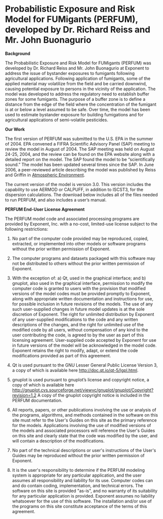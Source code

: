 # Probabilistic Exposure and Risk Model for FUMigants (PERFUM), developed by Dr. Richard Reiss and Mr. John Buonagurio

**Background**

The Probabilistic Exposure and Risk Model for FUMigants (PERFUM) was developed by Dr. Richard Reiss and Mr. John Buonagurio at Exponent to address the issue of bystander exposures to fumigants following agricultural applications. Following application of fumigants, some of the applied material may volatilize from the field and be carried downwind, causing potential exposure to persons in the vicinity of the application. The model was developed to address the regulatory need to establish buffer zones for some fumigants. The purpose of a buffer zone is to define a distance from the edge of the field where the concentration of the fumigant is at or below a level assumed to be safe. Over time, the model has been used to estimate bystander exposure for building fumigations and for agricultural applications of semi-volatile pesticides. 

**Our Work**

The first version of PERFUM was submitted to the U.S. EPA in the summer of 2004. EPA convened a FIFRA Scientific Advisory Panel (SAP) meeting to review the model in August of 2004. The SAP meeting was held on August 24-25, 2004, and the review can be found on the EPA website along with a detailed report on the model. The SAP found the model to be “scientifically sound.” The model has been updated several times since the SAP. In June 2006, a peer-reviewed article describing the model was published by Reiss and Griffin in [Atmospheric Environment](https://www.sciencedirect.com/science/article/abs/pii/S1352231006002056). 

The current version of the model is version 3.0. This version includes the capability to use AERMOD or CALPUFF, in addition to ISCST3, for the dispersion calculations. The download below includes all of the files needed to run PERFUM, and also includes a user’s manual. 


**PERFUM End-User License Agreement**

The PERFUM model code and associated processing programs are provided by Exponent, Inc. with a no-cost, limited-use license subject to the following restrictions:

1. No part of the computer code provided may be reproduced, copied, extracted, or implemented into other models or software programs without the prior written permission of Exponent.

2. The computer programs and datasets packaged with this software may not be distributed to others without the prior written permission of Exponent.

3. With the exception of: a) Qt, used in the graphical interface; and b) gnuplot, also used in the graphical interface, permission to modify the computer code is granted to users with the provision that modified versions of the model codes must be provided promptly to Exponent, along with appropriate written documentation and instructions for use, for possible inclusion in future revisions of the models. The use of any such user-supplied changes in future model updates is at the sole discretion of Exponent. The right for unlimited distribution by Exponent of any user-supplied modifications to the code and any written descriptions of the changes, and the right for unlimited use of the modified code by all users, without compensation of any kind to the user contributing the code, is agreed to by the user as part of this licensing agreement. User-supplied code accepted by Exponent for use in future versions of the model will be acknowledged in the model code. Exponent retains the right to modify, adapt, or extend the code modifications provided as part of this agreement.

4. Qt is used pursuant to the GNU Lesser General Public License Version 3, a copy of which is available here http://doc.qt.io/qt-5/lgpl.html.  

5. gnuplot is used pursuant to gnuplot’s license and copyright notice, a copy of which is available here http://gnuplot.cvs.sourceforge.net/viewvc/gnuplot/gnuplot/Copyright?revision=1.2 A copy of the gnuplot copyright notice is included in the PERFUM documentation.

6. All reports, papers, or other publications involving the use or analysis of the programs, algorithms, and methods contained in the software on this site must refer to the User's Guides on this site as the primary reference for the models. Applications involving the use of modified versions of the models and associated processors will reference the User's Guides on this site and clearly state that the code was modified by the user, and will contain a description of the modifications.

7. No part of the technical descriptions or user's instructions of the User's Guides may be reproduced without the prior written permission of Exponent.

8. It is the user's responsibility to determine if the PERFUM modeling system is appropriate for any particular application, and the user assumes all responsibility and liability for its use. Computer codes can and do contain coding, implementation, and technical errors. The software on this site is provided "as-is", and no warranty of its suitability for any particular application is provided. Exponent assumes no liability whatsoever for the use of this software.
The installation and/or use of the programs on this site constitute acceptance of the terms of this agreement.

